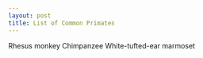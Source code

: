 ```yaml
---
layout: post
title: List of Common Primates
---
```


Rhesus monkey
Chimpanzee
White-tufted-ear marmoset

